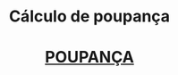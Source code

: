 <h1 align="center">Cálculo de poupança</h1>

<h1 align="center">
    <a href="https://rntmarinho.github.io/Prova_3Etapa/index.html">POUPANÇA</a>
</h1>
